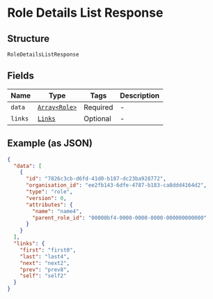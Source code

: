 
# Role Details List Response

## Structure

`RoleDetailsListResponse`

## Fields

| Name | Type | Tags | Description |
|  --- | --- | --- | --- |
| `data` | [`Array<Role>`](../../doc/models/role.md) | Required | - |
| `links` | [`Links`](../../doc/models/links.md) | Optional | - |

## Example (as JSON)

```json
{
  "data": [
    {
      "id": "7826c3cb-d6fd-41d0-b187-dc23ba928772",
      "organisation_id": "ee2fb143-6dfe-4787-b183-ca8ddd4164d2",
      "type": "role",
      "version": 0,
      "attributes": {
        "name": "name4",
        "parent_role_id": "00000bf4-0000-0000-0000-000000000000"
      }
    }
  ],
  "links": {
    "first": "first0",
    "last": "last4",
    "next": "next2",
    "prev": "prev8",
    "self": "self2"
  }
}
```

